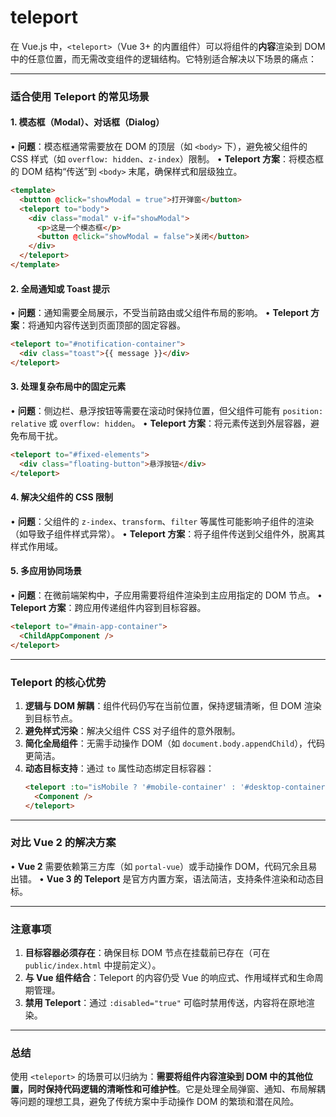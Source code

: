 # teleport
在 Vue.js 中，`<teleport>`（Vue 3+ 的内置组件）可以将组件的**内容**渲染到 DOM 中的任意位置，而无需改变组件的逻辑结构。它特别适合解决以下场景的痛点：

---

### **适合使用 Teleport 的常见场景**

#### 1. **模态框（Modal）、对话框（Dialog）**
• **问题**：模态框通常需要放在 DOM 的顶层（如 `<body>` 下），避免被父组件的 CSS 样式（如 `overflow: hidden`、`z-index`）限制。
• **Teleport 方案**：将模态框的 DOM 结构“传送”到 `<body>` 末尾，确保样式和层级独立。
  ```html
  <template>
    <button @click="showModal = true">打开弹窗</button>
    <teleport to="body">
      <div class="modal" v-if="showModal">
        <p>这是一个模态框</p>
        <button @click="showModal = false">关闭</button>
      </div>
    </teleport>
  </template>
  ```

#### 2. **全局通知或 Toast 提示**
• **问题**：通知需要全局展示，不受当前路由或父组件布局的影响。
• **Teleport 方案**：将通知内容传送到页面顶部的固定容器。
  ```html
  <teleport to="#notification-container">
    <div class="toast">{{ message }}</div>
  </teleport>
  ```

#### 3. **处理复杂布局中的固定元素**
• **问题**：侧边栏、悬浮按钮等需要在滚动时保持位置，但父组件可能有 `position: relative` 或 `overflow: hidden`。
• **Teleport 方案**：将元素传送到外层容器，避免布局干扰。
  ```html
  <teleport to="#fixed-elements">
    <div class="floating-button">悬浮按钮</div>
  </teleport>
  ```

#### 4. **解决父组件的 CSS 限制**
• **问题**：父组件的 `z-index`、`transform`、`filter` 等属性可能影响子组件的渲染（如导致子组件样式异常）。
• **Teleport 方案**：将子组件传送到父组件外，脱离其样式作用域。

#### 5. **多应用协同场景**
• **问题**：在微前端架构中，子应用需要将组件渲染到主应用指定的 DOM 节点。
• **Teleport 方案**：跨应用传递组件内容到目标容器。
  ```html
  <teleport to="#main-app-container">
    <ChildAppComponent />
  </teleport>
  ```

---

### **Teleport 的核心优势**
1. **逻辑与 DOM 解耦**：组件代码仍写在当前位置，保持逻辑清晰，但 DOM 渲染到目标节点。
2. **避免样式污染**：解决父组件 CSS 对子组件的意外限制。
3. **简化全局组件**：无需手动操作 DOM（如 `document.body.appendChild`），代码更简洁。
4. **动态目标支持**：通过 `to` 属性动态绑定目标容器：
   ```html
   <teleport :to="isMobile ? '#mobile-container' : '#desktop-container'">
     <Component />
   </teleport>
   ```

---

### **对比 Vue 2 的解决方案**
• **Vue 2** 需要依赖第三方库（如 `portal-vue`）或手动操作 DOM，代码冗余且易出错。
• **Vue 3 的 Teleport** 是官方内置方案，语法简洁，支持条件渲染和动态目标。

---

### **注意事项**
1. **目标容器必须存在**：确保目标 DOM 节点在挂载前已存在（可在 `public/index.html` 中提前定义）。
2. **与 Vue 组件结合**：Teleport 的内容仍受 Vue 的响应式、作用域样式和生命周期管理。
3. **禁用 Teleport**：通过 `:disabled="true"` 可临时禁用传送，内容将在原地渲染。

---

### **总结**
使用 `<teleport>` 的场景可以归纳为：**需要将组件内容渲染到 DOM 中的其他位置，同时保持代码逻辑的清晰性和可维护性**。它是处理全局弹窗、通知、布局解耦等问题的理想工具，避免了传统方案中手动操作 DOM 的繁琐和潜在风险。